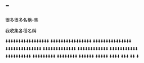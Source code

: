 # -
很多很多名稱-集

我收集各種名稱

⬇️⬇️⬇️⬇️⬇️⬇️⬇️⬇️⬇️⬇️⬇️⬇️⬇️⬇️⬇️⬇️⬇️
⬇️⬇️⬇️⬇️⬇️⬇️⬇️⬇️⬇️⬇️⬇️⬇️⬇️⬇️⬇️⬇️
⬇️⬇️⬇️⬇️⬇️⬇️⬇️⬇️⬇️⬇️⬇️⬇️⬇️⬇️⬇️
⬇️⬇️⬇️⬇️⬇️⬇️⬇️⬇️⬇️⬇️⬇️⬇️⬇️⬇️
⬇️⬇️⬇️⬇️⬇️⬇️⬇️⬇️⬇️⬇️⬇️⬇️⬇️
⬇️⬇️⬇️⬇️⬇️⬇️⬇️⬇️⬇️⬇️⬇️⬇️
⬇️⬇️⬇️⬇️⬇️⬇️⬇️⬇️⬇️⬇️⬇️
⬇️⬇️⬇️⬇️⬇️⬇️⬇️⬇️⬇️⬇️
⬇️⬇️⬇️⬇️⬇️⬇️⬇️⬇️⬇️
⬇️⬇️⬇️⬇️⬇️⬇️⬇️⬇️
⬇️⬇️⬇️⬇️⬇️⬇️
⬇️⬇️⬇️⬇️⬇️
⬇️⬇️⬇️⬇️
⬇️⬇️⬇️
⬇️⬇️
⬇️





